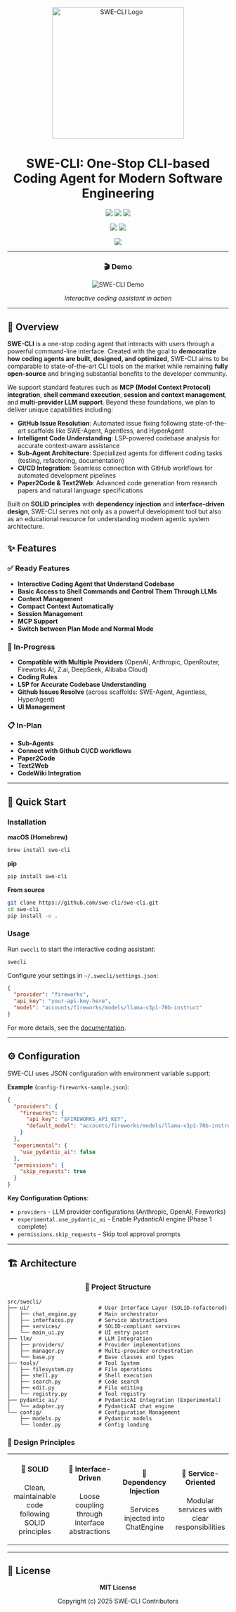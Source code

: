 <div align="center">

<img src="logo/swe-cli-high-resolution-logo-grayscale-transparent.png" alt="SWE-CLI Logo" width="300"/>

# SWE-CLI: One-Stop CLI-based Coding Agent for Modern Software Engineering

<p>
  <a href="https://github.com/swe-cli/swe-cli/stargazers"><img src="https://img.shields.io/github/stars/swe-cli/swe-cli?style=for-the-badge&logo=star&logoColor=white&labelColor=1a1a2e&color=00d9ff" /></a>
  <img src="https://img.shields.io/badge/Python-3.10+-4ecdc4?style=for-the-badge&logo=python&logoColor=white&labelColor=1a1a2e">
  <img src="https://img.shields.io/badge/License-MIT-ff6b6b?style=for-the-badge&logo=opensourceinitiative&logoColor=white&labelColor=1a1a2e">
</p>

<p>
  <img src="https://img.shields.io/badge/Architecture-SOLID-9b59b6?style=for-the-badge&logoColor=white&labelColor=1a1a2e">
  <img src="https://img.shields.io/badge/Status-Active-00b894?style=for-the-badge&logoColor=white&labelColor=1a1a2e">
</p>

<p>
  <img src="https://img.shields.io/badge/📄_Technical_Report-Coming_Soon-ffa726?style=for-the-badge&logoColor=white&labelColor=1a1a2e">
</p>

---

### 🎬 Demo

![SWE-CLI Demo](demo_video/swecli_demo.gif)

*Interactive coding assistant in action*

</div>

---

## 📖 Overview

**SWE-CLI** is a one-stop coding agent that interacts with users through a powerful command-line interface. Created with the goal to **democratize how coding agents are built, designed, and optimized**, SWE-CLI aims to be comparable to state-of-the-art CLI tools on the market while remaining **fully open-source** and bringing substantial benefits to the developer community.

We support standard features such as **MCP (Model Context Protocol) integration**, **shell command execution**, **session and context management**, and **multi-provider LLM support**. Beyond these foundations, we plan to deliver unique capabilities including:

- **GitHub Issue Resolution**: Automated issue fixing following state-of-the-art scaffolds like SWE-Agent, Agentless, and HyperAgent
- **Intelligent Code Understanding**: LSP-powered codebase analysis for accurate context-aware assistance
- **Sub-Agent Architecture**: Specialized agents for different coding tasks (testing, refactoring, documentation)
- **CI/CD Integration**: Seamless connection with GitHub workflows for automated development pipelines
- **Paper2Code & Text2Web**: Advanced code generation from research papers and natural language specifications

Built on **SOLID principles** with **dependency injection** and **interface-driven design**, SWE-CLI serves not only as a powerful development tool but also as an educational resource for understanding modern agentic system architecture.

## ✨ Features

### ✅ Ready Features
- **Interactive Coding Agent that Understand Codebase**
- **Basic Access to Shell Commands and Control Them Through LLMs**
- **Context Management**
- **Compact Context Automatically**
- **Session Management**
- **MCP Support**
- **Switch between Plan Mode and Normal Mode**

### 🔄 In-Progress
- **Compatible with Multiple Providers** (OpenAI, Anthropic, OpenRouter, Fireworks AI, Z.ai, DeepSeek, Alibaba Cloud)
- **Coding Rules**
- **LSP for Accurate Codebase Understanding**
- **Github Issues Resolve** (across scaffolds: SWE-Agent, Agentless, HyperAgent)
- **UI Management**

### 📋 In-Plan
- **Sub-Agents**
- **Connect with Github CI/CD workflows**
- **Paper2Code**
- **Text2Web**
- **CodeWiki Integration**

---

## 🚀 Quick Start

### Installation

**macOS (Homebrew)**
```bash
brew install swe-cli
```

**pip**
```bash
pip install swe-cli
```

**From source**
```bash
git clone https://github.com/swe-cli/swe-cli.git
cd swe-cli
pip install -e .
```

### Usage

Run `swecli` to start the interactive coding assistant:

```bash
swecli
```

Configure your settings in `~/.swecli/settings.json`:

```json
{
  "provider": "fireworks",
  "api_key": "your-api-key-here",
  "model": "accounts/fireworks/models/llama-v3p1-70b-instruct"
}
```

For more details, see the [documentation](./docs).

---

## ⚙️ Configuration

SWE-CLI uses JSON configuration with environment variable support:

**Example** (`config-fireworks-sample.json`):

```json
{
  "providers": {
    "fireworks": {
      "api_key": "$FIREWORKS_API_KEY",
      "default_model": "accounts/fireworks/models/llama-v3p1-70b-instruct"
    }
  },
  "experimental": {
    "use_pydantic_ai": false
  },
  "permissions": {
    "skip_requests": true
  }
}
```

**Key Configuration Options**:
- `providers` - LLM provider configurations (Anthropic, OpenAI, Fireworks)
- `experimental.use_pydantic_ai` - Enable PydanticAI engine (Phase 1 complete)
- `permissions.skip_requests` - Skip tool approval prompts

---

## 🏗️ Architecture

<div align="center">

### 📁 Project Structure

</div>

```
src/swecli/
├── ui/                      # User Interface Layer (SOLID-refactored)
│   ├── chat_engine.py       # Main orchestrator
│   ├── interfaces.py        # Service abstractions
│   ├── services/            # SOLID-compliant services
│   └── main_ui.py           # UI entry point
├── llm/                     # LLM Integration
│   ├── providers/           # Provider implementations
│   ├── manager.py           # Multi-provider orchestration
│   └── base.py              # Base classes and types
├── tools/                   # Tool System
│   ├── filesystem.py        # File operations
│   ├── shell.py             # Shell execution
│   ├── search.py            # Code search
│   ├── edit.py              # File editing
│   └── registry.py          # Tool registry
├── pydantic_ai/             # PydanticAI Integration (Experimental)
│   └── adapter.py           # PydanticAI chat engine
└── config/                  # Configuration Management
    ├── models.py            # Pydantic models
    └── loader.py            # Config loading
```

### 🎯 Design Principles

<table align="center" width="80%">
<tr>
<td align="center" width="25%">
<h4>🎨 SOLID</h4>
<p>Clean, maintainable code following SOLID principles</p>
</td>
<td align="center" width="25%">
<h4>🔌 Interface-Driven</h4>
<p>Loose coupling through interface abstractions</p>
</td>
<td align="center" width="25%">
<h4>💉 Dependency Injection</h4>
<p>Services injected into ChatEngine</p>
</td>
<td align="center" width="25%">
<h4>🧩 Service-Oriented</h4>
<p>Modular services with clear responsibilities</p>
</td>
</tr>
</table>

---

## 📄 License

<div align="center">

**MIT License**

Copyright (c) 2025 SWE-CLI Contributors

</div>
